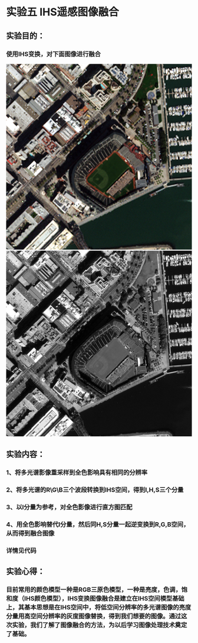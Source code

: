 # 实验五 IHS遥感图像融合
## 实验目的：
### 使用IHS变换，对下面图像进行融合
![Image text](https://raw.githubusercontent.com/KevinXuhao/Software_Team18/master/fifthDemo/American_MUL.bmp)
![Image text](https://raw.githubusercontent.com/KevinXuhao/Software_Team18/master/fifthDemo/American_PAN.bmp)

## 实验内容：
### 1、将多光谱影像重采样到全色影响具有相同的分辨率
### 2、将多光谱的R\G\B三个波段转换到IHS空间，得到I,H,S三个分量
### 3、以I分量为参考，对全色影像进行直方图匹配
### 4、用全色影响替代I分量，然后同H,S分量一起逆变换到R,G,B空间，从而得到融合图像
### 详情见代码

## 实验心得：
### 目前常用的颜色模型一种是RGB三原色模型，一种是亮度，色调，饱和度（IHS颜色模型），IHS变换图像融合是建立在IHS空间模型基础上，其基本思想是在IHS空间中，将低空间分辨率的多光谱图像的亮度分量用高空间分辨率的灰度图像替换，得到我们想要的图像。通过这次实验，我们了解了图像融合的方法，为以后学习图像处理技术奠定了基础。

